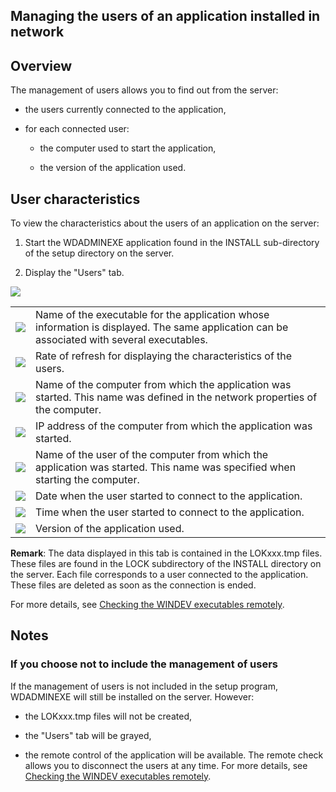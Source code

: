 
## Managing the users of an application installed in network 
			



<a name="NOTE1"></a>
<a name="NOTE1_1"></a>


## Overview
<a name="overview_ELTTEXTE000099"></a>
The management of users allows you to find out from the server:

- the users currently connected to the application, 

- for each connected user:

	- the computer used to start the application, 

	- the version of the application used.







<a name="NOTE2"></a>
<a name="NOTE2_1"></a>


## User characteristics
<a name="user_characteristics_ELTTEXTE000123"></a>
To view the characteristics about the users of an application on the server:

1. Start the WDADMINEXE application found in the INSTALL sub-directory of the setup directory on the server.

2. Display the "Users" tab. 





![](https://doc.pcsoft.fr/en-US/images/image.awp?langid=3&name=WDAdminExe%20-%20HC%20N%B0003.gif)



|   |   |
| --- | --- |
| ![](https://doc.pcsoft.fr/en-US/images/image.awp?langid=3&name=CERCLE1.GIF)<br> | Name of the executable for the application whose information is displayed. The same application can be associated with several executables. |
| ![](https://doc.pcsoft.fr/en-US/images/image.awp?langid=3&name=CERCLE2.GIF)<br> | Rate of refresh for displaying the characteristics of the users. |
| ![](https://doc.pcsoft.fr/en-US/images/image.awp?langid=3&name=CERCLE3.GIF)<br> | Name of the computer from which the application was started. This name was defined in the network properties of the computer. |
| ![](https://doc.pcsoft.fr/en-US/images/image.awp?langid=3&name=CERCLE4.GIF)<br> | IP address of the computer from which the application was started. |
| ![](https://doc.pcsoft.fr/en-US/images/image.awp?langid=3&name=CERCLE5.GIF)<br> | Name of the user of the computer from which the application was started. This name was specified when starting the computer. |
| ![](https://doc.pcsoft.fr/en-US/images/image.awp?langid=3&name=CERCLE6.GIF)<br> | Date when the user started to connect to the application. |
| ![](https://doc.pcsoft.fr/en-US/images/image.awp?langid=3&name=CERCLE7.GIF)<br> | Time when the user started to connect to the application. |
| ![](https://doc.pcsoft.fr/en-US/images/image.awp?langid=3&name=CERCLE8.GIF)<br> | Version of the application used. |



**Remark**: The data displayed in this tab is contained in the LOKxxx.tmp files. These files are found in the LOCK subdirectory of the INSTALL directory on the server. Each file corresponds to a user connected to the application. These files are deleted as soon as the connection is ended.

For more details, see [Checking the WINDEV executables remotely](../WDAdminExe/2028052.md).

<a name="NOTE3"></a>
<a name="NOTE3_1"></a>


## Notes
<a name="notes_ELTTEXTE000182"></a>


### If you choose not to include the management of users
<a name="you_choose_not_include_the_management_users_ELTPARAGRAPHE000043"></a>

If the management of users is not included in the setup program, WDADMINEXE will still be installed on the server. However:

- the LOKxxx.tmp files will not be created, 

- the "Users" tab will be grayed, 

- the remote control of the application will be available. The remote check allows you to disconnect the users at any time. For more details, see [Checking the WINDEV executables remotely](../WDAdminExe/2028052.md).





